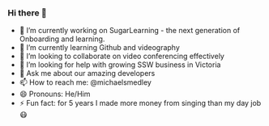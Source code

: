 ### Hi there 👋


- 🔭 I’m currently working on SugarLearning - the next generation of Onboarding and learning.
- 🌱 I’m currently learning Github and videography
- 👯 I’m looking to collaborate on video conferencing effectively
- 🤔 I’m looking for help with growing SSW business in Victoria
- 💬 Ask me about our amazing developers
- 📫 How to reach me: @michaelsmedley
- 😄 Pronouns: He/Him
- ⚡ Fun fact: for 5 years I made more money from singing than my day job 😷
